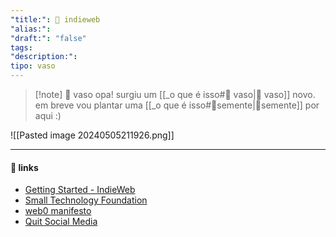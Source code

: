 ```yaml
---
"title:": 🌱 indieweb
"alias:": 
"draft:": "false"
tags: 
"description:": 
tipo: vaso
---
```

>[!note] 🧺 vaso
>opa! surgiu um [[_o que é isso#🧺 vaso|🧺 vaso]] novo. em breve vou plantar uma  [[_o que é isso#🌱semente|🌱semente]] por aqui :)

![[Pasted image 20240505211926.png]]

----
#### 🔗 links
- [Getting Started - IndieWeb](https://indieweb.org/Getting_Started)
- [Small Technology Foundation](https://small-tech.org/about/)
- [web0 manifesto](https://web0.small-web.org/)
- [Quit Social Media](https://quitsocialmedia.club/solutions/)